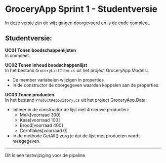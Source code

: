 # GroceryApp Sprint 1 - Studentversie  
In deze versie zijn de wijzigingen doorgevoerd en is de code compleet.  

## Studentversie:  
**UC01 Tonen boodschappenlijsten**  
Is compleet.

**UC02 Tonen inhoud boodschappenlijst**   
In het bestand `GroceryListItem.cs` uit het project GroceryApp.Models:
- De member variabelen wijzigen in properties
- In de constructor de doorgegeven waarden koppelen aan de properties.

**UC03 Tonen producten**  
In het bestand `ProductRepository.cs` uit het project GroceryApp.Data:
- Initieer in de constructor de lijst met 4 nieuwe producten:  
  - Melk[voorraad 300]
  - Kaas[voorraad 100]
  - Brood[voorraad 400]
  - Cornflakes[voorraad 0]
- In de methode GetAll() zorg je dat de lijst met producten wordt meegegeven.

- - -
Dit is een testwijziging voor de pipeline